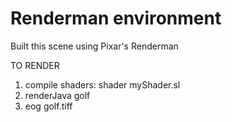 # Renderman environment

Built this scene using Pixar's Renderman

TO RENDER
1) compile shaders: shader myShader.sl
2) renderJava golf
3) eog golf.tiff


